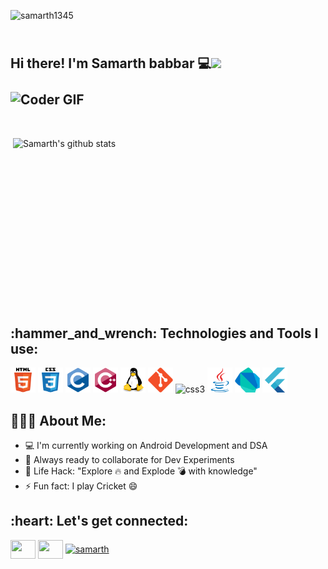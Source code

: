 <p align="left"> <img src="https://komarev.com/ghpvc/?username=samarth1345" alt="samarth1345" /> </p>
<h2 align="left">
 <abc>
  <br>Hi there! I'm Samarth babbar 💻<img src="https://user-images.githubusercontent.com/42378118/110234147-e3259600-7f4e-11eb-95be-0c4047144dea.gif" width="30"><br>
  <br>
    <img src="https://media.giphy.com/media/SWoSkN6DxTszqIKEqv/giphy.gif" alt="Coder GIF" width="500">
 </abc>
</h2> 
<br>

<img width="500" height="300" align="right" alt="Samarth's github stats" 
         src="https://github-readme-stats.vercel.app/api?username=samarth1345&show_icons=true&theme=react&count_private=true&include_all_commits=true" />
         

<h2 align="left">:hammer_and_wrench: Technologies and Tools I use:</h2>
<p align="left">
    <a target="_blank"> <img src="https://raw.githubusercontent.com/devicons/devicon/master/icons/html5/html5-original-wordmark.svg" alt="html5" width="40" height="40"/> </a>
    <a target="_blank"> <img src="https://raw.githubusercontent.com/devicons/devicon/master/icons/css3/css3-original-wordmark.svg" alt="css3" width="40" height="40"/> </a>
 <a  target="_blank"> <img src="https://raw.githubusercontent.com/devicons/devicon/master/icons/c/c-original.svg" alt="css3" width="40" height="40"/> </a>
 <a  target="_blank"> <img src="https://raw.githubusercontent.com/devicons/devicon/master/icons/cplusplus/cplusplus-original.svg" alt="css3" width="40" height="40"/> </a>
 <atarget="_blank"> <img src="https://raw.githubusercontent.com/devicons/devicon/master/icons/linux/linux-original.svg" alt="css3" width="40" height="40"/> </a>
 <a target="_blank"> <img src="https://raw.githubusercontent.com/devicons/devicon/master/icons/git/git-plain.svg" alt="css3" width="40" height="40"/> </a>
  <a target="_blank"> <img src="https://camo.githubusercontent.com/edace24477b83fec7ceeed28766bed49d1e437525e96e7570ace005e7c8a9432/68747470733a2f2f696d672e69636f6e73382e636f6d2f666c75656e742f34382f3030303030302f6769746875622e706e67" alt="css3" width="40" height="40"/> </a>
   <a target="_blank"> <img src="https://raw.githubusercontent.com/devicons/devicon/master/icons/java/java-original.svg" alt="css3" width="40" height="40"/> </a>
 <a target="_blank"> <img src="https://raw.githubusercontent.com/devicons/devicon/master/icons/dart/dart-original.svg" alt="css3" width="40" height="40"/> </a>
 <a target="_blank"> <img src="https://raw.githubusercontent.com/devicons/devicon/master/icons/flutter/flutter-original.svg" alt="css3" width="40" height="40"/> </a>
    </p>

<h2 align="left">👨🏻‍💻 About Me:</h2>

- :computer: I'm currently working on Android Development and DSA
- :rocket: Always ready to collaborate for Dev Experiments
- :dart: Life Hack: "Explore :fire: and Explode :bomb: with knowledge" 
- :zap: Fun fact: I play Cricket 😄<br>

<h2 align="left">:heart: Let's get connected:</h2>

<a href="https://www.linkedin.com/in/samarth-babbar-441047207/" target="blank"><img align="center" src="https://raw.githubusercontent.com/rahuldkjain/github-profile-readme-generator/master/src/images/icons/Social/linked-in-alt.svg" height="30" width="40" /></a>
<a href="https://instagram.com/samarth.babbar" target="blank"><img align="center" src="https://raw.githubusercontent.com/rahuldkjain/github-profile-readme-generator/master/src/images/icons/Social/instagram.svg" height="30" width="40" /></a>
<a href="https://www.codechef.com/users/conqueror_1357" target="blank"><img align="center" src="https://cdn.jsdelivr.net/npm/simple-icons@3.1.0/icons/codechef.svg" alt="samarth" height="30" width="40" /></a>
